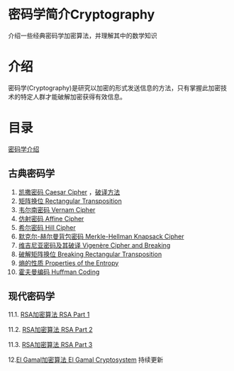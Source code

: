 # 密码学简介Cryptography
介绍一些经典密码学加密算法，并理解其中的数学知识

# 介绍
密码学(Cryptography)是研究以加密的形式发送信息的方法，只有掌握此加密技术的特定人群才能破解加密获得有效信息。

# 目录

[密码学介绍](https://github.com/ethanliuzhuo/Cryptography/blob/main/%E5%86%85%E5%AE%B9/%E5%AF%86%E7%A0%81%E5%AD%A6%E7%AE%80%E4%BB%8B.pdf)

## 古典密码学

1. [凯撒密码 Caesar Cipher](https://github.com/ethanliuzhuo/Cryptography/blob/main/%E5%86%85%E5%AE%B9/1%E5%87%AF%E6%92%92%E5%AF%86%E7%A0%81.pdf) ，[破译方法](https://github.com/ethanliuzhuo/Cryptography/blob/main/%E5%86%85%E5%AE%B9/7%E7%BB%B4%E5%90%89%E5%B0%BC%E4%BA%9A%E5%AF%86%E7%A0%81%E5%8F%8A%E5%85%B6%E7%A0%B4%E8%AF%91.pdf)
2. [矩阵换位 Rectangular Transposition](https://github.com/ethanliuzhuo/Cryptography/blob/main/%E5%86%85%E5%AE%B9/2%E7%9F%A9%E9%98%B5%E6%8D%A2%E4%BD%8D.pdf)
3. [韦尔南密码 Vernam Cipher](https://github.com/ethanliuzhuo/Cryptography/blob/main/%E5%86%85%E5%AE%B9/3%E9%9F%A6%E5%B0%94%E5%8D%97%E5%AF%86%E7%A0%81.pdf)
4. [仿射密码 Affine Cipher](https://github.com/ethanliuzhuo/Cryptography/blob/main/%E5%86%85%E5%AE%B9/4%E4%BB%BF%E5%B0%84%E5%AF%86%E7%A0%81.pdf)
5. [希尔密码 Hill Cipher](https://github.com/ethanliuzhuo/Cryptography/blob/main/%E5%86%85%E5%AE%B9/5%E5%B8%8C%E5%B0%94%E5%AF%86%E7%A0%81.pdf)
6. [默克尔-赫尔曼背包密码 Merkle-Hellman Knapsack Cipher](https://github.com/ethanliuzhuo/Cryptography/blob/main/%E5%86%85%E5%AE%B9/6%E9%BB%98%E5%85%8B%E5%B0%94-%E8%B5%AB%E5%B0%94%E6%9B%BC%E8%83%8C%E5%8C%85%E5%AF%86%E7%A0%81.pdf)
7. [维吉尼亚密码及其破译 Vigenère Cipher and Breaking](https://github.com/ethanliuzhuo/Cryptography/blob/main/%E5%86%85%E5%AE%B9/7%E7%BB%B4%E5%90%89%E5%B0%BC%E4%BA%9A%E5%AF%86%E7%A0%81%E5%8F%8A%E5%85%B6%E7%A0%B4%E8%AF%91.pdf)
8. [破解矩阵换位 Breaking Rectangular Transposition](https://github.com/ethanliuzhuo/Cryptography/blob/main/%E5%86%85%E5%AE%B9/8%E7%A0%B4%E8%AF%91%E7%9F%A9%E9%98%B5%E6%8D%A2%E4%BD%8D.pdf)
9. [熵的性质 Properties of the Entropy](https://github.com/ethanliuzhuo/Cryptography/blob/main/%E5%86%85%E5%AE%B9/9%E7%86%B5%E7%9A%84%E6%80%A7%E8%B4%A8.pdf)
10. [霍夫曼编码 Huffman Coding](https://github.com/ethanliuzhuo/Cryptography/blob/main/%E5%86%85%E5%AE%B9/10%E9%9C%8D%E5%A4%AB%E6%9B%BC%E7%BC%96%E7%A0%81.pdf)

## 现代密码学
11.1. [RSA加密算法 RSA Part 1](https://github.com/ethanliuzhuo/Cryptography/blob/main/%E5%86%85%E5%AE%B9/11RSA.pdf)

11.2. [RSA加密算法 RSA Part 2](https://github.com/ethanliuzhuo/Cryptography/blob/main/%E5%86%85%E5%AE%B9/11.1RSA%E5%B7%A5%E4%B8%9A%E7%BA%A7%E7%B4%A0%E6%95%B0.pdf)

11.3. [RSA加密算法 RSA Part 3](https://github.com/ethanliuzhuo/Cryptography/blob/main/%E5%86%85%E5%AE%B9/11.2%E7%B4%A0%E6%95%B0%E6%B5%8B%E8%AF%95.pdf)

12.[El Gamal加密算法 El Gamal Cryptosystem](https://github.com/ethanliuzhuo/Cryptography/blob/main/%E5%86%85%E5%AE%B9/12%20ElGamal%E5%8A%A0%E5%AF%86%E7%AE%97%E6%B3%95%20.pdf)
持续更新
